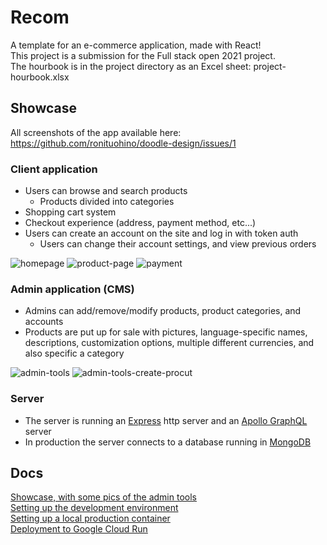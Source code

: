 # Recom

A template for an e-commerce application, made with React!  
This project is a submission for the Full stack open 2021 project.  
The hourbook is in the project directory as an Excel sheet:
project-hourbook.xlsx

## Showcase

All screenshots of the app available here: https://github.com/ronituohino/doodle-design/issues/1

### Client application

- Users can browse and search products
  - Products divided into categories
- Shopping cart system
- Checkout experience (address, payment method, etc...)
- Users can create an account on the site and log in with token auth
  - Users can change their account settings, and view previous orders

![homepage](https://user-images.githubusercontent.com/42767842/157247782-1f8a36c1-1b61-43ed-914a-3752f200b2fa.png)
![product-page](https://user-images.githubusercontent.com/42767842/157247775-3914c53c-32ea-44ac-bf8a-12905ffac016.png)
![payment](https://user-images.githubusercontent.com/42767842/157247781-a6074b88-c2b2-42bd-970f-6da301eabdf3.png)

### Admin application (CMS)

- Admins can add/remove/modify products, product categories, and accounts
- Products are put up for sale with pictures, language-specific names,
  descriptions, customization options, multiple different currencies, and also
  specific a category

![admin-tools](https://user-images.githubusercontent.com/42767842/157247711-bffdfada-6124-4976-b921-93deac1b20eb.png)
![admin-tools-create-procut](https://user-images.githubusercontent.com/42767842/157247739-5a96c153-eb8d-4fb8-809f-57d7b43f000d.png)

### Server

- The server is running an [Express](https://expressjs.com/) http server and an [Apollo GraphQL](https://www.apollographql.com/) server
- In production the server connects to a database running in [MongoDB](https://www.mongodb.com/)

## Docs

[Showcase, with some pics of the admin tools](./docs/showcase.md)  
[Setting up the development environment](./docs/development.md)  
[Setting up a local production container](./docs/local-production.md)  
[Deployment to Google Cloud Run](./docs/deployment.md)

